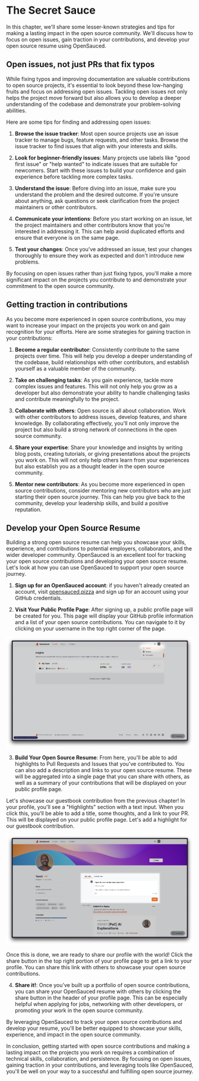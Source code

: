 # The Secret Sauce

In this chapter, we'll share some lesser-known strategies and tips for making a lasting impact in the open source community. We'll discuss how to focus on open issues, gain traction in your contributions, and develop your open source resume using OpenSauced.

## Open issues, not just PRs that fix typos

While fixing typos and improving documentation are valuable contributions to open source projects, it's essential to look beyond these low-hanging fruits and focus on addressing open issues. Tackling open issues not only helps the project move forward but also allows you to develop a deeper understanding of the codebase and demonstrate your problem-solving abilities.

Here are some tips for finding and addressing open issues:

1. **Browse the issue tracker**: Most open source projects use an issue tracker to manage bugs, feature requests, and other tasks. Browse the issue tracker to find issues that align with your interests and skills.

2. **Look for beginner-friendly issues**: Many projects use labels like "good first issue" or "help wanted" to indicate issues that are suitable for newcomers. Start with these issues to build your confidence and gain experience before tackling more complex tasks.

3. **Understand the issue**: Before diving into an issue, make sure you understand the problem and the desired outcome. If you're unsure about anything, ask questions or seek clarification from the project maintainers or other contributors.

4. **Communicate your intentions**: Before you start working on an issue, let the project maintainers and other contributors know that you're interested in addressing it. This can help avoid duplicated efforts and ensure that everyone is on the same page.

5. **Test your changes**: Once you've addressed an issue, test your changes thoroughly to ensure they work as expected and don't introduce new problems.

By focusing on open issues rather than just fixing typos, you'll make a more significant impact on the projects you contribute to and demonstrate your commitment to the open source community.

## Getting traction in contributions

As you become more experienced in open source contributions, you may want to increase your impact on the projects you work on and gain recognition for your efforts. Here are some strategies for gaining traction in your contributions:

1. **Become a regular contributor**: Consistently contribute to the same projects over time. This will help you develop a deeper understanding of the codebase, build relationships with other contributors, and establish yourself as a valuable member of the community.

2. **Take on challenging tasks**: As you gain experience, tackle more complex issues and features. This will not only help you grow as a developer but also demonstrate your ability to handle challenging tasks and contribute meaningfully to the project.

3. **Collaborate with others**: Open source is all about collaboration. Work with other contributors to address issues, develop features, and share knowledge. By collaborating effectively, you'll not only improve the project but also build a strong network of connections in the open source community.

4. **Share your expertise**: Share your knowledge and insights by writing blog posts, creating tutorials, or giving presentations about the projects you work on. This will not only help others learn from your experiences but also establish you as a thought leader in the open source community.

5. **Mentor new contributors**: As you become more experienced in open source contributions, consider mentoring new contributors who are just starting their open source journey. This can help you give back to the community, develop your leadership skills, and build a positive reputation.

## Develop your Open Source Resume

Building a strong open source resume can help you showcase your skills, experience, and contributions to potential employers, collaborators, and the wider developer community. OpenSauced is an excellent tool for tracking your open source contributions and developing your open source resume. Let's look at how you can use OpenSauced to support your open source journey.

1. **Sign up for an OpenSauced account**: if you haven't already created an account, visit [opensauced.pizza](https://opensauced.pizza/) and sign up for an account using your GitHub credentials.

2. **Visit Your Public Profile Page**: After signing up, a public profile page will be created for you. This page will display your GitHub profile information and a list of your open source contributions. You can navigate to it by clicking on your username in the top right corner of the page.

![Navigating to your public profile page](./opensauced-profile.png)

3. **Build Your Open Source Resume**: From here, you'll be able to add highlights to Pull Requests and Issues that you've contributed to. You can also add a description and links to your open source resume. These will be aggregated into a single page that you can share with others, as well as a summary of your contributions that will be displayed on your public profile page.

Let's showcase our guestbook contribution from the previous chapter! In your profile, you'll see a "Highlights" section with a text input. When you click this, you'll be able to add a title, some thoughts, and a link to your PR. This will be displayed on your public profile page. Let's add a highlight for our guestbook contribution.

![Adding a highlight to your profile](./opensauced-highlights.png)

Once this is done, we are ready to share our profile with the world! Click the share button in the top right portion of your profile page to get a link to your profile. You can share this link with others to showcase your open source contributions.

4. **Share it!**: Once you've built up a portfolio of open source contributions, you can share your OpenSauced resume with others by clicking the share button in the header of your profile page. This can be especially helpful when applying for jobs, networking with other developers, or promoting your work in the open source community.

By leveraging OpenSauced to track your open source contributions and develop your resume, you'll be better equipped to showcase your skills, experience, and impact in the open source community.

In conclusion, getting started with open source contributions and making a lasting impact on the projects you work on requires a combination of technical skills, collaboration, and persistence. By focusing on open issues, gaining traction in your contributions, and leveraging tools like OpenSauced, you'll be well on your way to a successful and fulfilling open source journey.
